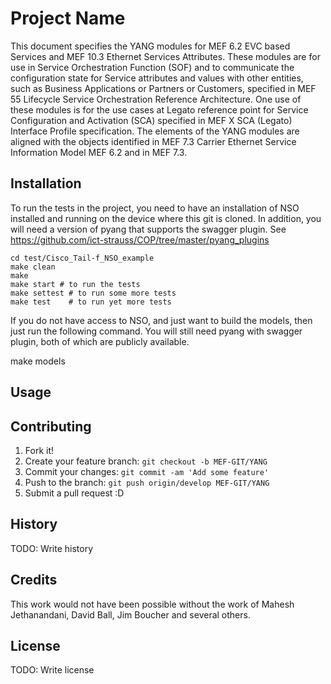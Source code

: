 # Project Name

This document specifies the YANG modules for MEF 6.2 EVC based Services and MEF 10.3 Ethernet Services Attributes. These modules are for use in Service Orchestration Function (SOF) and to communicate the configuration state for Service attributes and values with other entities, such as Business Applications or Partners or Customers, specified in MEF 55 Lifecycle Service Orchestration Reference Architecture. One use of these modules is for the use cases at Legato reference point for Service Configuration and Activation (SCA) specified in MEF X SCA (Legato) Interface Profile specification. The elements of the YANG modules are aligned with the objects identified in MEF 7.3 Carrier Ethernet Service Information Model MEF 6.2 and in MEF 7.3.


## Installation

To run the tests in the project, you need to have an installation of NSO installed and running on the device where this git is cloned. In addition, you will need a version of pyang that supports the swagger plugin. See https://github.com/ict-strauss/COP/tree/master/pyang_plugins

    cd test/Cisco_Tail-f_NSO_example
    make clean
    make
    make start # to run the tests
    make settest # to run some more tests
    make test    # to run yet more tests

If you do not have access to NSO, and just want to build the models, then just run the following command. You will still need pyang with swagger plugin, both of which are publicly available.

make models

## Usage


## Contributing

1. Fork it!
2. Create your feature branch: `git checkout -b MEF-GIT/YANG`
3. Commit your changes: `git commit -am 'Add some feature'`
4. Push to the branch: `git push origin/develop MEF-GIT/YANG`
5. Submit a pull request :D

## History

TODO: Write history

## Credits

This work would not have been possible without the work of Mahesh Jethanandani, David Ball, Jim Boucher and several others.

## License

TODO: Write license
